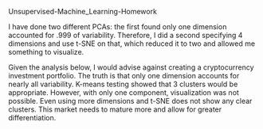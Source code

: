  Unsupervised-Machine_Learning-Homework
 
 
 I have done two different PCAs: the first found only one dimension accounted for .999 of variability.
 Therefore, I did a second specifying 4 dimensions and use t-SNE on that, which reduced it to two and allowed
 me something to visualize.

 Given the analysis below, I would advise against creating a cryptocurrency investment portfolio. The truth 
 is that only one dimension accounts for nearly all variability. K-means testing showed that 3 clusters would 
 be appropriate. However, with only one component, visualization was not possible. Even using more dimensions 
 and t-SNE does not show any clear clusters. This market needs to mature more and allow for greater differentiation.